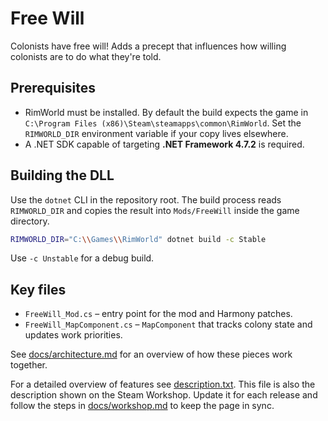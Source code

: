 # Free Will

Colonists have free will! Adds a precept that influences how willing colonists are to do what they're told.

## Prerequisites

- RimWorld must be installed. By default the build expects the game in `C:\Program Files (x86)\Steam\steamapps\common\RimWorld`. Set the `RIMWORLD_DIR` environment variable if your copy lives elsewhere.
- A .NET SDK capable of targeting **.NET Framework 4.7.2** is required.

## Building the DLL

Use the `dotnet` CLI in the repository root. The build process reads `RIMWORLD_DIR` and copies the result into `Mods/FreeWill` inside the game directory.

```bash
RIMWORLD_DIR="C:\\Games\\RimWorld" dotnet build -c Stable
```

Use `-c Unstable` for a debug build.

## Key files

- `FreeWill_Mod.cs` &ndash; entry point for the mod and Harmony patches.
- `FreeWill_MapComponent.cs` &ndash; `MapComponent` that tracks colony state and updates work priorities.

See [docs/architecture.md](docs/architecture.md) for an overview of how these pieces work together.

For a detailed overview of features see [description.txt](description.txt).
This file is also the description shown on the Steam Workshop. Update it for each
release and follow the steps in [docs/workshop.md](docs/workshop.md) to keep the
page in sync.

